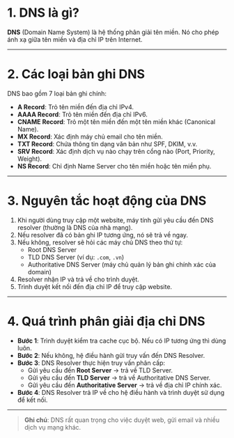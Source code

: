 # 1. DNS là gì?

**DNS** (Domain Name System) là hệ thống phân giải tên miền. Nó cho phép ánh xạ giữa tên miền và địa chỉ IP trên Internet.

---

# 2. Các loại bản ghi DNS

DNS bao gồm 7 loại bản ghi chính:

- **A Record**: Trỏ tên miền đến địa chỉ IPv4.
- **AAAA Record**: Trỏ tên miền đến địa chỉ IPv6.
- **CNAME Record**: Trỏ một tên miền đến một tên miền khác (Canonical Name).
- **MX Record**: Xác định máy chủ email cho tên miền.
- **TXT Record**: Chứa thông tin dạng văn bản như SPF, DKIM, v.v.
- **SRV Record**: Xác định dịch vụ nào chạy trên cổng nào (Port, Priority, Weight).
- **NS Record**: Chỉ định Name Server cho tên miền hoặc tên miền phụ.

---

# 3. Nguyên tắc hoạt động của DNS

1. Khi người dùng truy cập một website, máy tính gửi yêu cầu đến DNS resolver (thường là DNS của nhà mạng).
2. Nếu resolver đã có bản ghi IP tương ứng, nó sẽ trả về ngay.
3. Nếu không, resolver sẽ hỏi các máy chủ DNS theo thứ tự:
   - Root DNS Server
   - TLD DNS Server (ví dụ: `.com`, `.vn`)
   - Authoritative DNS Server (máy chủ quản lý bản ghi chính xác của domain)
4. Resolver nhận IP và trả về cho trình duyệt.
5. Trình duyệt kết nối đến địa chỉ IP để truy cập website.

---

# 4. Quá trình phân giải địa chỉ DNS

- **Bước 1**: Trình duyệt kiểm tra cache cục bộ. Nếu có IP tương ứng thì dùng luôn.
- **Bước 2**: Nếu không, hệ điều hành gửi truy vấn đến DNS Resolver.
- **Bước 3**: DNS Resolver thực hiện truy vấn phân cấp:
  - Gửi yêu cầu đến **Root Server** → trả về TLD Server.
  - Gửi yêu cầu đến **TLD Server** → trả về Authoritative DNS Server.
  - Gửi yêu cầu đến **Authoritative Server** → trả về địa chỉ IP chính xác.
- **Bước 4**: DNS Resolver trả IP về cho hệ điều hành và trình duyệt sử dụng để kết nối.

---

> **Ghi chú**: DNS rất quan trọng cho việc duyệt web, gửi email và nhiều dịch vụ mạng khác.
